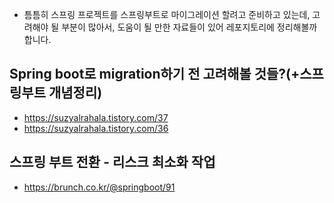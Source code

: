 - 틈틈히 스프링 프로젝트를 스프링부트로 마이그레이션 할려고 준비하고 있는데, 고려해야 될 부분이 많아서, 도움이 될 만한 자료들이 있어 레포지토리에 정리해볼까 합니다.

## Spring boot로 migration하기 전 고려해볼 것들?(+스프링부트 개념정리)
- https://suzyalrahala.tistory.com/37
- https://suzyalrahala.tistory.com/36

## 스프링 부트 전환 - 리스크 최소화 작업 
- https://brunch.co.kr/@springboot/91

